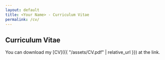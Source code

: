 ```yaml
---
layout: default
title: <Your Name> - Curriculum Vitae
permalink: /cv/
---
```

## Curriculum Vitae

You can download my [CV]({{ "/assets/CV.pdf" | relative_url }}) at the link.

